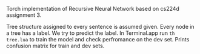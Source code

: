 Torch implementation of Recursive Neural Network based on cs224d assignment 3.

Tree structure assigned to every sentence is assumed given. Every node in a tree has a label. We try to predict the label.
In Terminal.app run ``` th tree.lua ``` to train the model and check perfromance on the dev set. Prints confusion matrix for train and dev sets.

